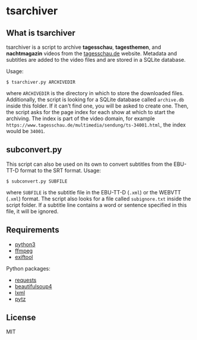 tsarchiver
==========

What is tsarchiver
------------------

tsarchiver is a script to archive **tagesschau**, **tagesthemen**, and **nachtmagazin** videos from the [tagesschau.de](https://www.tagesschau.de/) website.
Metadata and subtitles are added to the video files and are stored in a SQLite database.

Usage:
```
$ tsarchiver.py ARCHIVEDIR
```
where `ARCHIVEDIR` is the directory in which to store the downloaded files. Additionally, the script is looking for a SQLite database called `archive.db` inside
this folder. If it can't find one, you will be asked to create one. Then, the script asks for the page index for each show at which to start the archiving.
The index is part of the video domain, for example `https://www.tagesschau.de/multimedia/sendung/ts-34001.html`, the index would be `34001`.

subconvert.py
------------

This script can also be used on its own to convert subtitles from the EBU-TT-D format to the SRT format.
Usage:
```
$ subconvert.py SUBFILE
```
where `SUBFILE` is the subtitle file in the EBU-TT-D (`.xml`) or the WEBVTT (`.xml`) format.
The script also looks for a file called `subignore.txt` inside the script folder. If a subtitle line contains a word or sentence specified in this file, it will be ignored.

Requirements
------------

*   [python3](https://www.python.org/)
*   [ffmpeg](https://www.ffmpeg.org/)
*   [exiftool](https://www.sno.phy.queensu.ca/~phil/exiftool/)

Python packages:
*   [requests](https://pypi.python.org/pypi/requests)
*   [beautifulsoup4](https://pypi.python.org/pypi/beautifulsoup4)
*   [lxml](https://pypi.python.org/pypi/lxml)
*   [pytz](https://pypi.python.org/pypi/pytz)


License
-------

MIT

